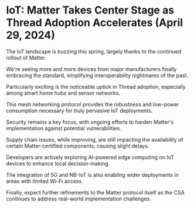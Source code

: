 # IoT: Matter Takes Center Stage as Thread Adoption Accelerates (April 29, 2024)

The IoT landscape is buzzing this spring, largely thanks to the continued rollout of Matter.

We're seeing more and more devices from major manufacturers finally embracing the standard, simplifying interoperability nightmares of the past.

Particularly exciting is the noticeable uptick in Thread adoption, especially among smart home hubs and sensor networks.

This mesh networking protocol provides the robustness and low-power consumption necessary for truly pervasive IoT deployments.

Security remains a key focus, with ongoing efforts to harden Matter's implementation against potential vulnerabilities.

Supply chain issues, while improving, are still impacting the availability of certain Matter-certified components, causing slight delays.

Developers are actively exploring AI-powered edge computing on IoT devices to enhance local decision-making.

The integration of 5G and NB-IoT is also enabling wider deployments in areas with limited Wi-Fi access.

Finally, expect further refinements to the Matter protocol itself as the CSA continues to address real-world implementation challenges.
